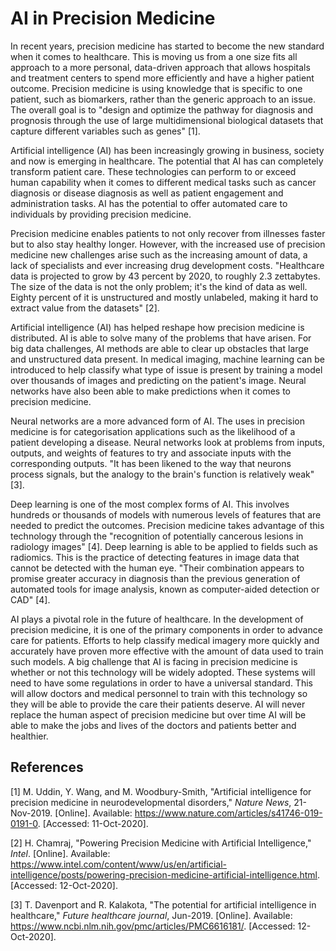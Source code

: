 # AI in Precision Medicine

In recent years, precision medicine has started to become the new standard when it comes to healthcare. This is moving us from a one size fits all approach to a more personal, data-driven approach that allows hospitals and treatment centers to spend more efficiently and have a higher patient outcome. Precision medicine is using knowledge that is specific to one patient, such as biomarkers, rather than the generic approach to an issue. The overall goal is to &quot;design and optimize the pathway for diagnosis and prognosis through the use of large multidimensional biological datasets that capture different variables such as genes&quot; [1].

Artificial intelligence (AI) has been increasingly growing in business, society and now is emerging in healthcare. The potential that AI has can completely transform patient care. These technologies can perform to or exceed human capability when it comes to different medical tasks such as cancer diagnosis or disease diagnosis as well as patient engagement and administration tasks. AI has the potential to offer automated care to individuals by providing precision medicine.

Precision medicine enables patients to not only recover from illnesses faster but to also stay healthy longer. However, with the increased use of precision medicine new challenges arise such as the increasing amount of data, a lack of specialists and ever increasing drug development costs. &quot;Healthcare data is projected to grow by 43 percent by 2020, to roughly 2.3 zettabytes. The size of the data is not the only problem; it&#39;s the kind of data as well. Eighty percent of it is unstructured and mostly unlabeled, making it hard to extract value from the datasets&quot; [2].

Artificial intelligence (AI) has helped reshape how precision medicine is distributed. AI is able to solve many of the problems that have arisen. For big data challenges, AI methods are able to clear up obstacles that large and unstructured data present. In medical imaging, machine learning can be introduced to help classify what type of issue is present by training a model over thousands of images and predicting on the patient&#39;s image. Neural networks have also been able to make predictions when it comes to precision medicine.

Neural networks are a more advanced form of AI. The uses in precision medicine is for categorisation applications such as the likelihood of a patient developing a disease. Neural networks look at problems from inputs, outputs, and weights of features to try and associate inputs with the corresponding outputs. &quot;It has been likened to the way that neurons process signals, but the analogy to the brain&#39;s function is relatively weak&quot; [3].

Deep learning is one of the most complex forms of AI. This involves hundreds or thousands of models with numerous levels of features that are needed to predict the outcomes. Precision medicine takes advantage of this technology through the &quot;recognition of potentially cancerous lesions in radiology images&quot; [4]. Deep learning is able to be applied to fields such as radiomics. This is the practice of detecting features in image data that cannot be detected with the human eye. &quot;Their combination appears to promise greater accuracy in diagnosis than the previous generation of automated tools for image analysis, known as computer-aided detection or CAD&quot; [4].

AI plays a pivotal role in the future of healthcare. In the development of precision medicine, it is one of the primary components in order to advance care for patients. Efforts to help classify medical imagery more quickly and accurately have proven more effective with the amount of data used to train such models. A big challenge that AI is facing in precision medicine is whether or not this technology will be widely adopted. These systems will need to have some regulations in order to have a universal standard. This will allow doctors and medical personnel to train with this technology so they will be able to provide the care their patients deserve. AI will never replace the human aspect of precision medicine but over time AI will be able to make the jobs and lives of the doctors and patients better and healthier.


## References

[1] M. Uddin, Y. Wang, and M. Woodbury-Smith, &quot;Artificial intelligence for precision medicine in neurodevelopmental disorders,&quot; _Nature News_, 21-Nov-2019. [Online]. Available: https://www.nature.com/articles/s41746-019-0191-0. [Accessed: 11-Oct-2020].

[2] H. Chamraj, &quot;Powering Precision Medicine with Artificial Intelligence,&quot; _Intel_. [Online]. Available: https://www.intel.com/content/www/us/en/artificial-intelligence/posts/powering-precision-medicine-artificial-intelligence.html. [Accessed: 12-Oct-2020].

[3] T. Davenport and R. Kalakota, &quot;The potential for artificial intelligence in healthcare,&quot; _Future healthcare journal_, Jun-2019. [Online]. Available: https://www.ncbi.nlm.nih.gov/pmc/articles/PMC6616181/. [Accessed: 12-Oct-2020].